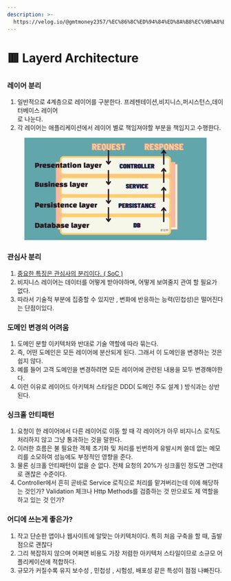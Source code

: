 ```yaml
---
description: >-
  https://velog.io/@gmtmoney2357/%EC%86%8C%ED%94%84%ED%8A%B8%EC%9B%A8%EC%96%B4-%EC%95%84%ED%82%A4%ED%85%8D%EC%B2%98-%EB%A0%88%EC%9D%B4%EC%96%B4%EB%93%9C-%EC%95%84%ED%82%A4%ED%85%8D%EC%B2%98Layered-archi
---
```


# 🟥 Layerd Architecture

### 레이어 분리

1. 일반적으로 4계층으로 레이어를 구분한다. 프레젠테이션,비지니스,퍼시스턴스,데이터베이스 레이어\
   로 나눈다.
2. 각 레이어는 애플리케이션에서 레이어 별로 책임져야할 부분을 책임지고 수행한다.

<figure><img src="../.gitbook/assets/image (1) (1) (1).png" alt=""><figcaption></figcaption></figure>

### 관심사 분리

1. [중요한 특징은 관심사의 분리이다. (  SoC )](separation-of-concerns-soc/)
2. 비지니스 레이어는 데이터를 어떻게 받아야하며, 어떻게 보여줄지 관여 할 필요가 없다.
3. 따라서 기술적 부분에 집중할 수 있지만 , 변화에 반응하는 능력(민첩성)은 떨어진다는 단점이있다.

### 도메인 변경의 어려움

1. 도메인 분할 이키텍처와 반대로 기술 역할에 따라 묶는다.
2. 즉, 어떤 도메인은 모든 레이어에 분산되게 된다. 그래서 이 도메인을 변경하는 것은 쉽지 않다.
3. 예를 들어 고객 도메인을 변경하려면 모든 레이어에 관련된 내용을 모두 변경해야한다.
4. 이런 이유로 레이어드 아키텍처 스타일은 DDD( 도메인 주도 설계 ) 방식과는 상반된다.



### 싱크홀 안티패턴

1. 요청이 한 레이어에서 다른 레이어로 이동 할 때 각 레이어가 아무 비지니스 로직도 처리하지 않고 그냥 통과하는 것을 말한다.
2. 이러한 흐름은 불 필요한 객체 초기화 및 처리를 빈번하게 유발시켜 쓸데 없는 메모리를 소모하여 성능에도 부정적인 영향을 준다.
3. 물론 싱크홀 안티패턴이 없을 순 없다. 전체 요청의 20%가 싱크홀인 정도면 그런대로 괜찮은 수준이다.
4. Controller에서 흔히 곧바로 Service 로직으로 처리를 맡겨버리는데 이에 해당하는 것인가? Validation 체크나 Http Methods를 검증하는 것 만으로도 제 역할을 하고 있는 것 인가?&#x20;



### 어디에 쓰는게 좋은가?

1. 작고 단순한 앱이나 웹사이트에 알맞는 아키텍처이다. 특히 처음 구축을 할 때, 출발점으로 괜찮다
2. 그리 복잡하지 않으며 어쩌면 비용도 가장 저렴한 아키텍처 스타일이므로 소규모 어플리케이션에 적합하다.
3. 규모가 커질수록 유지 보수성 , 민첩성 , 시험성, 배포성 같은 특성이 점점 나빠진다.

